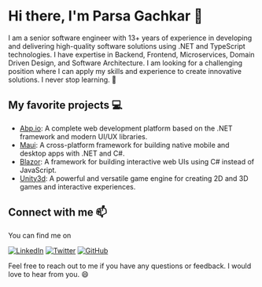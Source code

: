 # Hi there, I'm Parsa Gachkar 👋

I am a senior software engineer with 13+ years of experience in developing and delivering high-quality software solutions using .NET and TypeScript technologies. I have expertise in Backend, Frontend, Microservices, Domain Driven Design, and Software Architecture. I am looking for a challenging position where I can apply my skills and experience to create innovative solutions. I never stop learning. 🚀

## My favorite projects 💻

- [Abp.io](https://abp.io/): A complete web development platform based on the .NET framework and modern UI/UX libraries.
- [Maui](https://github.com/dotnet/maui): A cross-platform framework for building native mobile and desktop apps with .NET and C#.
- [Blazor](https://blazor.net/): A framework for building interactive web UIs using C# instead of JavaScript.
- [Unity3d](https://unity.com/): A powerful and versatile game engine for creating 2D and 3D games and interactive experiences.

## Connect with me 📫

You can find me on 

[![LinkedIn](https://img.shields.io/badge/LinkedIn-0077B5?style=for-the-badge&logo=linkedin&logoColor=white)](https://www.linkedin.com/in/parsa-gachkar)
[![Twitter](https://img.shields.io/badge/Twitter-1DA1F2?style=for-the-badge&logo=twitter&logoColor=whit)](https://twitter.com/parsa_gachkar)
[![GitHub](https://img.shields.io/badge/GitHub-100000?style=for-the-badge&logo=github&logoColor=white)](https://github.com/ParsaGachkar)

Feel free to reach out to me if you have any questions or feedback. I would love to hear from you. 😄
